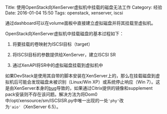 Title: 使用OpenStack向XenServer虚拟机中挂载的磁盘无法工作
Category: 经验
Date: 2016-01-04 15:50
Tags: openstack, xenserver, iscsi

通过dashboard可以在volume面板中直接建立虚拟磁盘并将其挂载至虚拟机。

OpenStack向XenServer虚拟机中挂载磁盘的基本过程如下：

1. 将要挂载的卷映射为ISCSI目标（target）

2. 将ISCSI目标的参数提供给XenServer，建立ISCSI SR

3. 通过XenAPI将SR中的虚拟磁盘挂载到虚拟机中

如果DevStack是使用其自带的脚本安装在XenServer上的，那么在挂载磁盘到虚拟机后可能会发现磁盘未被识别（Linux/Win XP）或系统停止响应（Win 7）。这是由XenServer本身的[bug](https://ask.openstack.org/en/question/79549/windows-instance-freezes-after-attaching-a-cinder-volume/)导致的，如果通过Citrix提供的镜像和supplement pack安装则不存在该问题。解决方法为将Dom0中/opt/xensource/sm/ISCSISR.py中唯一出现的一处`'phy'`改为`'aio'`（XenServer 6.5）。
